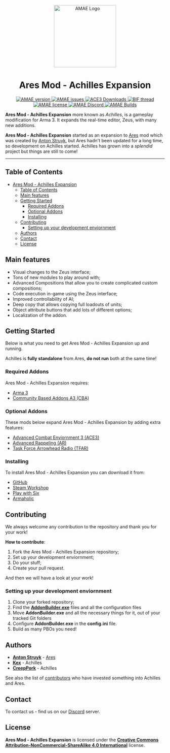 <p align="center">
    <img src="https://github.com/ArmaAchilles/AresModAchillesExpansion/blob/(0.1.0)/Pictures/Achilles_Logo_Github.png" width="196" alt="AMAE Logo">
    <h1 align="center">Ares Mod - Achilles Expansion</h1>
</p>

<p align="center">
    <a href="https://github.com/ArmaAchilles/AresModAchillesExpansion/tree/(0.1.0)">
        <img src="https://img.shields.io/badge/Version-0.1.0-blue.svg?style=flat-square" alt="AMAE version">
    </a>
    <a href="https://github.com/ArmaAchilles/AresModAchillesExpansion/issues">
        <img src="https://img.shields.io/github/issues-raw/ArmaAchilles/AresModAchillesExpansion.svg?style=flat-square&label=Issues" alt="AMAE issues">
    </a>
    <a href="https://github.com/ArmaAchilles/AresModAchillesExpansion/releases">
        <img src="https://img.shields.io/github/downloads/ArmaAchilles/AresModAchillesExpansion/total.svg?style=flat-square&label=Downloads" alt="ACE3 Downloads">
    </a>
    <a href="https://forums.bistudio.com/forums/topic/191113-ares-mod-achilles-expansion/">
        <img src="https://img.shields.io/badge/BIF-Thread-lightgrey.svg?style=flat-square" alt="BIF thread">
    </a>
    <a href="https://github.com/ArmaAchilles/AresModAchillesExpansion/blob/(0.1.0)/LICENSE">
        <img src="https://img.shields.io/badge/License-CC%20BY--NC--SA%204.0-orange.svg?style=flat-square" alt="AMAE license">
    </a>
    <a href="https://discord.gg/kN7Jnhr">
        <img src="https://img.shields.io/badge/dynamic/json.svg?label=Discord&colorB=7683D5&prefix=&suffix=&query=users&uri=https%3A%2F%2Fmechilles.herokuapp.com%2Fbadge&style=flat-square" alt="AMAE Discord">
    </a>
    <a href="https://www.travis-ci.org/ArmaAchilles/AresModAchillesExpansion">
        <img src="https://img.shields.io/travis/ArmaAchilles/AresModAchillesExpansion.svg?style=flat-square&label=Build" alt="AMAE Builds">
    </a>
</p>

**Ares Mod - Achilles Expansion** more known as _Achilles_, is a gameplay modification for Arma 3. It expands the real-time editor, Zeus, with many new additions.  

**Ares Mod - Achilles Expansion** started as an expansion to [Ares](https://github.com/astruyk/Ares) mod which was created by [Anton Struyk](https://github.com/astruyk), but Ares hadn't been updated for a long time, so development on Achilles started. Achilles has grown into a _splendid_ project but things are still to come! 

* * *

## Table of Contents
- [Ares Mod - Achilles Expansion](#ares-mod---achilles-expansion)
    - [Table of Contents](#table-of-contents)
    - [Main features](#main-features)
    - [Getting Started](#getting-started)
        - [Required Addons](#required-addons)
        - [Optional Addons](#optional-addons)
        - [Installing](#installing)
    - [Contributing](#contributing)
        - [Setting up your development enviornment](#setting-up-your-development-enviornment)
    - [Authors](#authors)
    - [Contact](#contact)
    - [License](#license)

## Main features
- Visual changes to the Zeus interface;
- Tons of new modules to play around with;
- Advanced Compositions that allow you to create complicated custom compositions;
- Code execution in-game using the Zeus interface;
- Improved controllability of AI;
- Deep copy that allows copying full loadouts of units;
- Object attribute buttons that add lots of different options;
- Localization of the addon.

## Getting Started

Below is what you need to get Ares Mod - Achilles Expansion up and running.  

Achilles is **fully standalone** from Ares, **do not run** both at the same time!

### Required Addons

Ares Mod - Achilles Expansion requires:
- [Arma 3](http://arma3.com/)
- [Community Based Addons A3 (CBA)](https://github.com/CBATeam/CBA_A3/releases)

### Optional Addons

These mods below expand Ares Mod - Achilles Expansion by adding extra features:
- [Advanced Combat Enviornment 3 (ACE3)](https://github.com/acemod/ACE3/)
- [Advanced Rappeling (AR)](https://github.com/sethduda/AdvancedRappelling)
- [Task Force Arrowhead Radio (TFAR)](https://github.com/michail-nikolaev/task-force-arma-3-radio)

### Installing

To install Ares Mod - Achilles Expansion you can download it from:
- [GitHub](https://github.com/ArmaAchilles/AresModAchillesExpansion/releases)
- [Steam Workshop](http://steamcommunity.com/sharedfiles/filedetails/?id=723217262)
- [Play with Six](http://withsix.com/p/Arma-3/mods/mc1X_8GXVEG0STlO_DWjNA/Ares-Mod-Achilles-Expansion)
- [Armaholic](http://www.armaholic.com/page.php?id=31235)

## Contributing

We always welcome any contribution to the repository and thank you for your work!  

**How to contribute**:
1. Fork the Ares Mod - Achilles Expansion repository;
2. Set up your development enviornment;
3. Do your stuff;
4. Create your pull request.  

And then we will have a look at your work!

### Setting up your development enviornment

1. Clone your forked repository;
2. Find the **[AddonBuilder.exe](https://github.com/ArmaAchilles/AresModAchillesExpansion/tree/(0.1.0)/Tools/AddonBuilder)** files and all the configuration files
3. Move **AddonBuilder.exe** and all the necessary things for it, out of your tracked Git folders
4. Configure **AddonBuilder.exe** in the **config.ini** file.
5. Build as many PBOs you need!

## Authors

- **[Anton Struyk](https://github.com/astruyk)** - [Ares](https://github.com/astruyk/Ares)
- **[Kex](https://github.com/oOKexOo)** - Achilles
- **[CreepPork](https://github.com/CreepPork)** - Achilles

See also the list of [contributors](https://github.com/ArmaAchilles/AresModAchillesExpansion/blob/(0.1.0)/%40AresModAchillesExpansion/credits.md) who have invested something into Achilles and Ares.

## Contact

To contact us - find us on our [Discord](https://discord.gg/kN7Jnhr) server.

## License

**Ares Mod - Achilles Expansion** is licensed under the **[Creative Commons Attribution-NonCommercial-ShareAlike 4.0 International](https://github.com/ArmaAchilles/AresModAchillesExpansion/blob/(0.1.0)/LICENSE)** license.